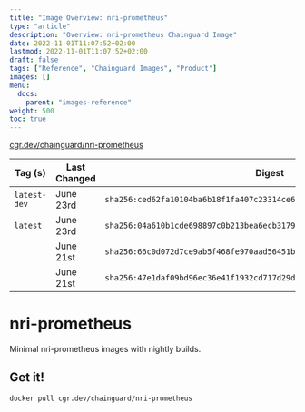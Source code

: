 ```yaml
---
title: "Image Overview: nri-prometheus"
type: "article"
description: "Overview: nri-prometheus Chainguard Image"
date: 2022-11-01T11:07:52+02:00
lastmod: 2022-11-01T11:07:52+02:00
draft: false
tags: ["Reference", "Chainguard Images", "Product"]
images: []
menu:
  docs:
    parent: "images-reference"
weight: 500
toc: true
---
```


[cgr.dev/chainguard/nri-prometheus](https://github.com/chainguard-images/images/tree/main/images/nri-prometheus)

| Tag (s)       | Last Changed | Digest                                                                    |
|---------------|--------------|---------------------------------------------------------------------------|
|  `latest-dev` | June 23rd    | `sha256:ced62fa10104ba6b18f1fa407c23314ce663748b01dba85f9d0efaa0641ee3f9` |
|  `latest`     | June 23rd    | `sha256:04a610b1cde698897c0b213bea6ecb31793eb3a03600accbf077d6d9d0bba747` |
|               | June 21st    | `sha256:66c0d072d7ce9ab5f468fe970aad56451b4a42877bff18928f9fdc8d30b5d274` |
|               | June 21st    | `sha256:47e1daf09bd96ec36e41f1932cd717d29daba69204af0dbb1270154982875b0b` |

# nri-prometheus

Minimal nri-prometheus images with nightly builds.

## Get it!

```shell
docker pull cgr.dev/chainguard/nri-prometheus
```
